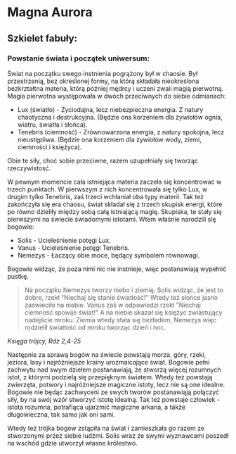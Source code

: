 # Magna Aurora
## Szkielet fabuły:
### Powstanie świata i początek uniwersum:
Świat na początku swego instnienia pogrążony był w chaosie. Był przestrzenią, bez określonej formy, na którą składała nieokreślona bezkrztałtna materia, którą później mędrcy i uczeni zwali magią pierwotną. Magia pierwotna występowała w dwóch przeciwnych do siebie odmianach:

 - Lux (światło) - Życiodajna, lecz niebezpieczna energia. Z natury chaotyczna i destrukcyjna. (Będzie ona korzeniem dla żywiołów ognia, wiatru, światła i słońca).
 - Tenebris (ciemność) - Zrównowarzona energia, z natury spokojna, lecz nieustępliwa. (Będzie ona korzeniem dla żywiołów wody, ziemi, ciemności i księżyca).
 
 Obie te siły, choć sobie przeciwne, razem uzupełniały się tworząc rzeczywistosć.

W pewnym momencie cała istniejąca materia zaczeła się koncentrować w trzech punktach. W pierwszym z nich koncentrowała się tylko Lux, w drugim tylko Tenebris, zaś trzeci wchłaniał oba typy materii.
Tak też zakończyła się era chaosu, świat składał się z trzech skupisk energi, które po równo dzieliły między sobą całą istniającą magię. Skupiska, te stały się pierwszymi na świecie świadomymi istotami. Wtem właśnie narodzili się bogowie:
 - Solis - Ucieleśnienie potęgi Lux.
 - Vanus - Ucieleśnienie potęgi Tenebris.
 - Nemezys - Łaczący obie moce, będący symbolem równowagi.

Bogowie widząc, że poza nimi nic nie instnieje, więc postanawiają wypełnić pustkę.

> Na początku Nemezys tworzy niebo i ziemię. Solis widząc, że jest to dobre, rzekł "Niechaj się stanie światłość!" Wtedy też słońce jasno zaświeciło na niebie. Vanus zaś w odpowiedzi rzekł "Niechaj ciemność spowije świat!" A na niebie ukazał się księżyc zwiastujący nadejście mroku. Ziemia wtedy stała się bezładem, Nemezys więc rodzielił światłość od mroku tworząc dzień i noc.
>
*Księga trójcy, Rdz 2,4-25*

Następnie za sprawą bogów na świecie powstają morza, góry, rzeki, jeziora, lasy i najróżniejsze krainy urozmaicające świat. Bogowie pełni zachwytu nad swym dziełem postanawiają, że stworzą więcej rozumnych istot, z którymi podzielą się przepięknym światem. Wtedy też powstają zwierzęta, potwory i najróżniejsze magiczne istoty, lecz nie są one idealne. Bogowie nie będąc zachwyceni ze swych tworów postanawiąją połączyć siły, by na swój wzór stworzyć istotę idealną. Tak też powstaje człowiek - istota rozumna, potrafiąca ujarzmić magiczne arkana, a także długowieczna, tak samo jak oni sami. 

Wtedy też trójka bogów zstąpiła na świat i zamieszkała go razem ze stworzonymi przez siebie ludźmi. Solis wraz ze swymi wyznawcami poszedł na wschód gdzie utworzył własne królestwo.


